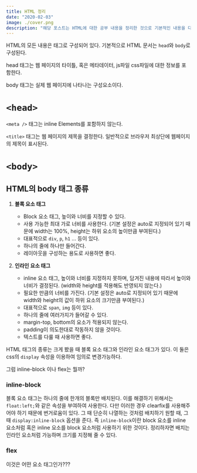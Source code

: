 ```yaml
---
title: HTML 정리
date: "2020-02-03"
image: ./cover.png
description: "해당 포스트는 HTML에 대한 공부 내용을 정리한 것으로 기본적인 내용을 다룹니다."
---
```

HTML의 모든 내용은 태그로 구성되어 있다. 기본적으로 HTML 문서는 `head`와 `body`로 구성된다.

head 태그는 웹 페이지의 타이틀, 혹은 메타데이터, js파일 css파일에 대한 정보를 포함한다.

body 태그는 실제 웹 페이지에 나타나는 구성요소이다.

# `<head>`
`<meta />` 태그는 inline Elements를 포함하지 않는다.

`<title>` 태그는 웹 페이지의 제목을 결정한다. 일반적으로 브라우저 최상단에 웹페이지의 제목이 표시된다.
# `<body>`

## HTML의 body 태그 종류

1. **블록 요소 태그**
    - Block 요소 태그, 높이와 너비를 지정할 수 있다.
    - 사용 가능한 최대 가로 너비를 사용한다. (기본 설정은 auto로 지정되어 있기 때문에 width는 100%, height는 하위 요소의 높이만큼 부여된다.)
    - 대표적으로 `div`, `p`, `h1` ... 등이 있다.
    - 하나의 줄에 하나만 들어간다.
    - 레이아웃을 구성하는 용도로 사용하면 좋다.

2. **인라인 요소 태그** 
    - inline 요소 태그, 높이와 너비를 지정하지 못하며, 담겨진 내용에 따라서 높이와 너비가 결정된다. (width와 height를 적용해도 반영되지 않는다.)
    - 필요한 만큼의 너비를 가진다. (기본 설정은 auto로 지정되어 있기 때문에 width와 height의 값이 하위 요소의 크기만큼 부여된다.)
    - 대표적으로 `span`, `img` 등이 있다.
    - 하나의 줄에 여러가지가 들어갈 수 있다.
    - margin-top, bottom의 요소가 적용되지 않는다.
    - padding이 의도한대로 작동하지 않을 것이다.
    - 텍스트를 다룰 때 사용하면 좋다.

HTML 태그의 종류는 크게 봤을 때 블록 요소 태그와 인라인 요소 태그가 있다. 이 둘은 css의 `display` 속성을 이용하여 임의로 변경가능하다.

그럼 inline-block 이나 flex는 뭘까?

### inline-block
블록 요소 태그는 하나의 줄에 한개의 블록만 배치된다. 이를 해결하기 위해서는 `float:left;`와 같은 속성을 부여하여 사용한다. 다만 이러한 경우 clearfix를 사용해주어야 하기 때문에 번거로움이 있다. 그 때 단순히 나열하는 것처럼 배치하기 원할 때, 그 때 `display:inline-block` 옵션을 준다. 즉 `inline-block`이란 block 요소를 inline 요소처럼 혹은 inline 요소를 block 요소처럼 사용하기 위한 것이다. 정리하자면 배치는 인라인 요소처럼 가능하며 크기를 지정해 줄 수 있다.

### flex
이것은 어떤 요소 태그인가???